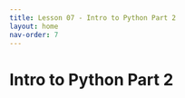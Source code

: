 ```yaml
---
title: Lesson 07 - Intro to Python Part 2
layout: home
nav-order: 7
---
```


# Intro to Python Part 2